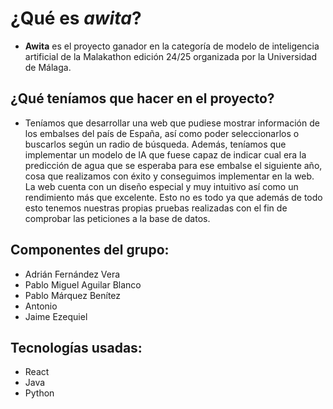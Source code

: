 # ¿Qué es _**awita**_?

- **Awita** es el proyecto ganador en la categoría de modelo de inteligencia artificial de la Malakathon edición 24/25 organizada por la Universidad de Málaga.

## ¿Qué teníamos que hacer en el proyecto?

- Teníamos que desarrollar una web que pudiese mostrar información de los embalses del país de España, así como poder seleccionarlos o buscarlos según un radio de búsqueda.
  Además, teníamos que implementar un modelo de IA que fuese capaz de indicar cual era la predicción de agua que se esperaba para ese embalse el siguiente año, cosa que realizamos con éxito
  y conseguimos implementar en la web. La web cuenta con un diseño especial y muy intuitivo así como un rendimiento más que excelente.
  Esto no es todo ya que además de todo esto tenemos nuestras propias pruebas realizadas con el fin de comprobar las peticiones a la base de datos.


## Componentes del grupo:

- Adrián Fernández Vera
- Pablo Miguel Aguilar Blanco
- Pablo Márquez Benítez
- Antonio
- Jaime Ezequiel


## Tecnologías usadas:

- React
- Java
- Python
